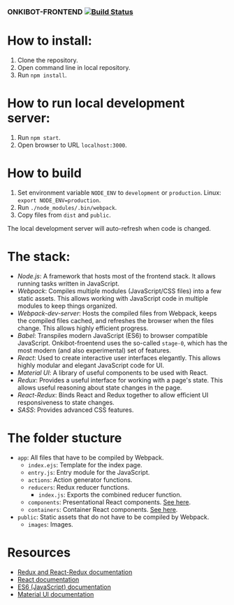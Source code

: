 ### ONKIBOT-FRONTEND [![Build Status](https://ci.onkibot.com/api/badges/onkibot/onkibot-frontend/status.svg)](https://ci.onkibot.com/onkibot/onkibot-frontend) ###

# How to install:
1. Clone the repository.
2. Open command line in local repository.
3. Run `npm install`.

# How to run local development server:
1. Run `npm start`.
2. Open browser to URL `localhost:3000`.

# How to build
1. Set environment variable `NODE_ENV` to `development` or `production`. Linux: `export NODE_ENV=production`.
2. Run `./node_modules/.bin/webpack`.
3. Copy files from `dist` and `public`.

The local development server will auto-refresh when code is changed.

# The stack:
- *Node.js*: A framework that hosts most of the frontend stack. It allows running tasks written in JavaScript.
- *Webpack*: Compiles multiple modules (JavaScript/CSS files) into a few static assets. This allows working with JavaScript code in multiple modules to keep things organized.
- *Webpack-dev-server*: Hosts the compiled files from Webpack, keeps the compiled files cached, and refreshes the browser when the files change. This allows highly efficient progress.
- *Babel*: Transpiles modern JavaScript (ES6) to browser compatible JavaScript. Onkibot-froentend uses the so-called `stage-0`, which has the most modern (and also experimental) set of features.
- *React*: Used to create interactive user interfaces elegantly. This allows highly modular and elegant JavaScript code for UI.
- *Material UI*: A library of useful components to be used with React.
- *Redux*: Provides a useful interface for working with a page's state. This allows useful reasoning about state changes in the page.
- *React-Redux*: Binds React and Redux together to allow efficient UI responsiveness to state changes.
- *SASS*: Provides advanced CSS features.

# The folder stucture
- `app`: All files that have to be compiled by Webpack.
    - `index.ejs`: Template for the index page.
    - `entry.js`: Entry module for the JavaScript.
    - `actions`: Action generator functions.
    - `reducers`: Redux reducer functions.
        - `index.js`: Exports the combined reducer function.
    - `components`: Presentational React components. [See here](http://redux.js.org/docs/basics/UsageWithReact.html).
    - `containers`: Container React components. [See here](http://redux.js.org/docs/basics/UsageWithReact.html).
- `public`: Static assets that do not have to be compiled by Webpack.
    - `images`: Images.

# Resources
- [Redux and React-Redux documentation](http://redux.js.org/)
- [React documentation](https://facebook.github.io/react/)
- [ES6 (JavaScript) documentation](http://es6-features.org/)
- [Material UI documentation](http://www.material-ui.com/#/components/app-bar)
